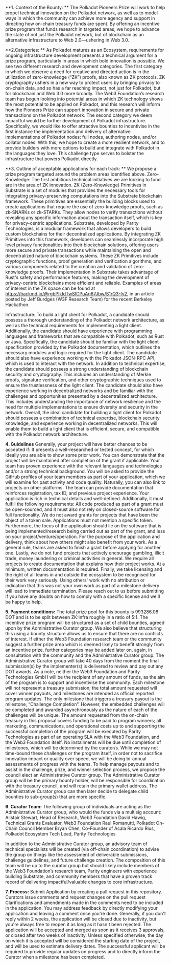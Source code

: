 **1. Context of the Bounty: **
The Polkadot Pioneers Prize will work to help propel technical innovation on the Polkadot network, as well as to model ways in which the community can achieve more agency and support in directing how on-chain treasury funds are spent. By offering an incentive prize program that funds research in targeted areas, we hope to advance the state of not just the Polkadot network, but of blockchain as an alternative infrastructure to Web 2.0—ushering in Web 3.0.

**2.Categories: **
As Polkadot matures as an Ecosystem, requirements for ongoing infrastructure development presents a technical argument for a prize program, particularly in areas in which bold innovation is possible. 
We see two different research and development categories.
The first category in which we observe a need for creative and directed action is in the utilization of zero-knowledge (“ZK”) proofs, also known as ZK protocols. ZK cryptography ushers in a new way to protect users by bringing privacy to on-chain data, and so has a far reaching impact, not just for Polkadot, but for blockchain and Web 3.0 more broadly. The Web3 Foundation’s research team has begun looking into potential areas in which ZK technology shows the most potential to be applied on Polkadot, and this research will inform how the Pioneers Prize can support innovation in secure and private transactions on the Polkadot network.
The second category we deem impactful would be further development of Polkadot infrastructure. Specifically, we would like to offer attractive bounties to incentivise in the first instance the implementation and delivery of alternative implementations of Polkadot nodes: full nodes, authoring nodes, and/or collator nodes. With this, we hope to create a more resilient network, and to provide builders with more options to build and integrate with Polkadot in the languages they love. This challenge type serves to bolster the infrastructure that powers Polkadot directly.

**3. Outline of acceptable applications for each track: **
We propose a prize program targeted around the problem areas identified above. 
Zero-Knowledge: The first ambitious technical initiatives we are looking to fund are in the area of ZK innovation. ZK (Zero-Knowledge) Primitives in Substrate is a set of modules that provides the necessary tools for integrating privacy-preserving computations into the Substrate blockchain framework.
These primitives are essentially the building blocks used to create applications that require the use of zero-knowledge proofs, such as zk-SNARKs or zk-STARKs. They allow nodes to verify transactions without revealing any specific information about the transaction itself, which is key for privacy-centric applications.
Substrate, developed by Parity Technologies, is a modular framework that allows developers to build custom blockchains for their decentralized applications. By integrating ZK Primitives into this framework, developers can seamlessly incorporate high level privacy functionalities into their blockchain solutions, offering users more secure and private transactions while maintaining the open and decentralized nature of blockchain systems.
These ZK Primitives include cryptographic functions, proof generation and verification algorithms, and various components related to the creation and validation of zero-knowledge proofs. Their implementation in Substrate takes advantage of Rust's safety and performance features, making the development of privacy-centric blockchains more efficient and reliable.
Examples of areas of interest in the ZK space can be found at https://hackmd.io/@rgbPIkIdTwSICPuAq67Jbw/S1rQ3-Iy2, in an article posted by Jeff Burdges (W3F Research Team) for the recent Berkeley Hackathon.

Infrastructure: To build a light client for Polkadot, a candidate should possess a thorough understanding of the Polkadot network architecture, as well as the technical requirements for implementing a light client. Additionally, the candidate should have experience with programming languages and frameworks that are compatible with Polkadot, such as Rust or Java.
Specifically, the candidate should be familiar with the light client specification provided by the Polkadot documentation, which outlines the necessary modules and logic required for the light client. The candidate should also have experience working with the Polkadot JSON-RPC API, which is used to interact with the network.
In addition to technical expertise, the candidate should possess a strong understanding of blockchain security and cryptography. This includes an understanding of Merkle proofs, signature verification, and other cryptographic techniques used to ensure the trustlessness of the light client.
The candidate should also have experience working in decentralized networks and be familiar with the challenges and opportunities presented by a decentralized architecture. This includes understanding the importance of network resilience and the need for multiple implementations to ensure diversity and security in the network.
Overall, the ideal candidate for building a light client for Polkadot should possess a combination of technical expertise, blockchain security knowledge, and experience working in decentralized networks. This will enable them to build a light client that is efficient, secure, and compatible with the Polkadot network architecture.

**4. Guidelines**
Generally, your project will have better chances to be accepted if:
It presents a well-researched or tested concept, for which ideally you are able to show some prior work.
You can demonstrate that the project will be maintained after completion of the grant if applicable.
Your team has proven experience with the relevant languages and technologies and/or a strong technical background. You will be asked to provide the GitHub profiles of your team members as part of your application, which we will examine for past activity and code quality. Naturally, you can also link to projects on other platforms.
The team can provide documentation that reinforces registration, tax ID, and previous project experience.
Your application is rich in technical details and well-defined.
Additionally, it must fulfill the following requirements:
All code produced as part of a grant must be open-sourced, and it must also not rely on closed-source software for full functionality. 
We do not award grants for projects that have been the object of a token sale.
Applications must not mention a specific token. Furthermore, the focus of the application should lie on the software that is being implemented/research being carried out as part of the grant, and less on your project/venture/operation. For the purpose of the application and delivery, think about how others might also benefit from your work.
As a general rule, teams are asked to finish a grant before applying for another one.
Lastly, we do not fund projects that actively encourage gambling, illicit trade, money laundering or criminal activities in general.
We require all projects to create documentation that explains how their project works. At a minimum, written documentation is required.
Finally, we take licensing and the right of all teams in and outside the ecosystem to be recognised for their work very seriously. Using others' work with no attribution or indication that this was not your own work as part of a milestone delivery will lead to immediate termination. Please reach out to us before submitting if you have any doubts on how to comply with a specific license and we'll be happy to help.

**5. Payment conditions:**
The total prize pool for this bounty is 993286.08 DOT and is to be split between ZK:Infra roughly in a ratio of 5:1. The incentive prize program will be structured as a set of child bounties, agreed upon by the Administrative Curator group. We also believe that structuring this using a bounty structure allows us to ensure that there are no conflicts of interest.
If either the Web3 Foundation research team or the community suggest a further prize area which is deemed likely to benefit strongly from an incentive prize, further categories may be added later on, again, in consultation with the community and the Administrative Curator group.
The Administrative Curator group will take 40 days from the moment the final submission(s) by the implementer(s) is delivered to review and pay out any DOT awards.
As a note, neither the Web3 Foundation and Parity Technologies GmbH will be the recipient of any amount of funds, as the aim of the program is to support and incentivise the community.
Each milestone will not represent a treasury submission; the total amount requested will cover winner payouts, and milestones are intended as official reported program updates. 
The only milestone that triggers a treasury payout is the milestone, “Challenge Completion”. However, the embedded challenges will be completed and awarded asynchronously as the nature of each of the challenges will be unique.
The amount requested from the on-chain treasury in this proposal covers funding to be paid to program winners; all marketing, communications, and operational costs up to and supporting the successful completion of the program will be executed by Parity Technologies as part of an operating SLA with the Web3 Foundation, and the Web3 Foundation itself. 
No installments will be due until completion of milestones, which will be determined by the curator/s. While we may not time-bound these challenges or the program itself, in order not to sacrifice innovation impact or quality over speed, we will be doing bi-annual assessments of progress with the teams. 
To help manage payouts and to assist in the challenge, prize, and winner selection process, we propose the council elect an Administrative Curator group. The Administrative Curator group will be the primary bounty holder, will be responsible for coordination with the treasury council, and will retain the primary wallet address. The Administrative Curator group can then later decide to delegate child bounties to sub-group(s) that are more specific. 

**6. Curator Team:**
The following group of individuals are acting as the Administrative Curator group, who would the funds via a multisig account:
Alistair Stewart, Head of Research, Web3 Foundation 
David Hawig, Technical Grants Evaluator, Web3 Foundation 
Raul Romanutti, Polkadot On-Chain Council Member
Bryan Chen, Co-Founder of Acala
Ricardo Rius, Polkadot Ecosystem Tech Lead, Parity Technologies


In addition to the Administrative Curator group, an advisory team of technical specialists will be created (via off-chain coordination) to advise the group on things like the assessment of deliverable submissions, challenge guidelines, and future challenge creation. The composition of this team will be up to the curator group but should likely include members of the Web3 Foundation’s research team, Parity engineers with experience building Substrate, and community members that have a proven track record of delivering impactful/valuable changes to core infrastructure.

**7. Process:**
Submit Application by creating a pull request in this repository.
Curators issue comments and request changes on the pull request
Clarifications and amendments made in the comments need to be included in the application. You may address feedback by directly modifying your application and leaving a comment once you're done. Generally, if you don't reply within 2 weeks, the application will be closed due to inactivity, but you're always free to reopen it as long as it hasn't been rejected.
The application will be accepted and merged as soon as it receives 3 approvals, or closed after two weeks of inactivity. Unless specified otherwise, the day on which it is accepted will be considered the starting date of the project, and will be used to estimate delivery dates.
The successful applicant will be required to provide regular updates on progress and to directly inform the Curator when a milestone has been completed.
